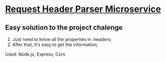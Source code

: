 # [Request Header Parser Microservice](https://www.freecodecamp.org/learn/apis-and-microservices/apis-and-microservices-projects/request-header-parser-microservice)

## Easy solution to the project chalenge

1. Just need to know all the properties in .headers;
2. After that, it's easy to get the information;

Used: Node.js, Express, Cors
